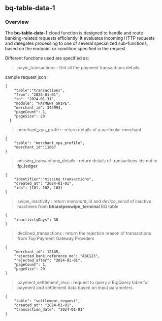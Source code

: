 ## bq-table-data-1

### Overview
The **bq-table-data-1** cloud function is designed to handle and route banking-related requests efficiently. It evaluates incoming HTTP requests and delegates processing to one of several specialized sub-functions, based on the endpoint or condition specified in the request.
     
Different functions used are specified as:
> payin_transactions : Get all the payment transactions details

sample request json :
```
{
    "table":"transactions",
    "from": "2024-01-01",
    "to": "2024-01-31",
    "module": "PAYMENT_SWIPE",
    "merchant_id": 343994,
    "pageCount": 1,
    "pageSize": 20
  }
```
     
> merchant_vpa_profile : return details of a particular merchant
```
{
    "table": "merchant_vpa_profile",
    "merchant_id":11067
}
```

> missing_transactions_details : return details of transactions ids not in **fp_ledger**
```
{
    "identifier":"missing_transactions",
    "created_at": "2024-01-01",
    "ids": [101, 102, 103]
}
```

> swipe_inactivity : return *merchant_id* and *device_serial* of inactive machines from **bharatpeswipe_terminal** BQ table
```
{
    "inactivityDays": 30
}
```

> declined_transactions : return the rejection reason of transactions from Top Payment Gateway Providers
```
{
    "merchant_id": 12345,
    "rejected_bank_reference_no": "ABC123",
    "rejected_after": "2024-01-01",
    "pageCount": 1,
    "pageSize": 20
}
```

> payment_settlement_reco : request to query a BigQuery table for payment and settlement data based on input parameters.
```
{
    "table": "settlement_request",
    "created_at": "2024-01-01",
    "transaction_date": "2024-01-01"
}
```